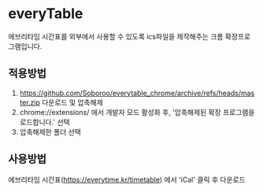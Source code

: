 # everyTable

에브리타임 시간표를 외부에서 사용할 수 있도록 ics파일을 제작해주는 크롬 확장프로그램입니다.

## 적용방법
1. https://github.com/Soboroo/everytable_chrome/archive/refs/heads/master.zip 다운로드 및 압축해제
2. chrome://extensions/ 에서 개발자 모드 활성화 후, '압축해제된 확장 프로그램을 로드합니다.' 선택
3. 압축해제한 폴더 선택

## 사용방법
에브리타임 시간표(https://everytime.kr/timetable) 에서 'iCal' 클릭 후 다운로드
